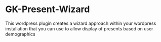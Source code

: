# GK-Present-Wizard
This wordpress plugin creates a wizard approach within your wordpress installation that you can use to allow display of presents based on user demographics
